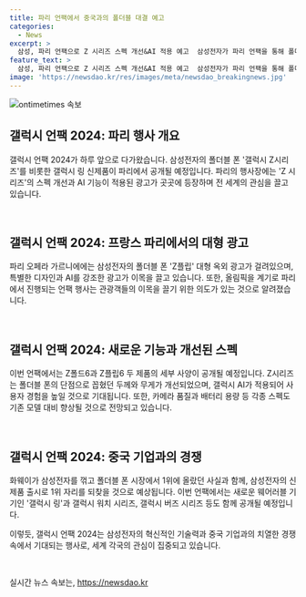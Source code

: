 ```yaml
---
title: 파리 언팩에서 중국과의 폴더블 대결 예고
categories:
  - News
excerpt: >
  삼성, 파리 언팩으로 Z 시리즈 스펙 개선&AI 적용 예고  삼성전자가 파리 언팩을 통해 폴더블폰 갤럭시 Z시리즈를 선보인다. 개선된 스펙과 AI 적용으로 중국 시장 석권을 노린다. Z폴드6와 Z플립6의 특징, 새로운 웨어러블 기기에 대한 기대감도 높아지고 있다. 화웨이를 제치고 세계 폴더블 폰 시장 1위로 복귀할 전망으로, 기대감이 고조되고 있다.
feature_text: >
  삼성, 파리 언팩으로 Z 시리즈 스펙 개선&AI 적용 예고  삼성전자가 파리 언팩을 통해 폴더블폰 갤럭시 Z시리즈를 선보인다. 개선된 스펙과 AI 적용으로 중국 시장 석권을 노린다. Z폴드6와 Z플립6의 특징, 새로운 웨어러블 기기에 대한 기대감도 높아지고 있다. 화웨이를 제치고 세계 폴더블 폰 시장 1위로 복귀할 전망으로, 기대감이 고조되고 있다.
image: 'https://newsdao.kr/res/images/meta/newsdao_breakingnews.jpg'
---
```


<p><img src="https://newsdao.kr/res/images/meta/newsdao_breakingnews.jpg" alt="ontimetimes 속보" /></p>

<h2 data-ke-size="size26">갤럭시 언팩 2024: 파리 행사 개요</h2>

<p>갤럭시 언팩 2024가 하루 앞으로 다가왔습니다. 삼성전자의 폴더블 폰 '갤럭시 Z시리즈'를 비롯한 갤럭시 링 신제품이 파리에서 공개될 예정입니다. 파리의 행사장에는 'Z 시리즈'의 스펙 개선과 AI 기능이 적용된 광고가 곳곳에 등장하며 전 세계의 관심을 끌고 있습니다.</p>

<p data-ke-size="size16">&nbsp;</p>

<h2 data-ke-size="size26">갤럭시 언팩 2024: 프랑스 파리에서의 대형 광고</h2>

<p>파리 오페라 가르니에에는 삼성전자의 폴더블 폰 'Z플립' 대형 옥외 광고가 걸려있으며, 특별한 디자인과 AI를 강조한 광고가 이목을 끌고 있습니다. 또한, 올림픽을 계기로 파리에서 진행되는 언팩 행사는 관광객들의 이목을 끌기 위한 의도가 있는 것으로 알려졌습니다.</p>

<p data-ke-size="size16">&nbsp;</p>

<h2 data-ke-size="size26">갤럭시 언팩 2024: 새로운 기능과 개선된 스펙</h2>

<p>이번 언팩에서는 Z폴드6과 Z플립6 두 제품의 세부 사양이 공개될 예정입니다. Z시리즈는 폴더블 폰의 단점으로 꼽혔던 두께와 무게가 개선되었으며, 갤럭시 AI가 적용되어 사용자 경험을 높일 것으로 기대됩니다. 또한, 카메라 품질과 배터리 용량 등 각종 스펙도 기존 모델 대비 향상될 것으로 전망되고 있습니다.</p>

<p data-ke-size="size16">&nbsp;</p>

<h2 data-ke-size="size26">갤럭시 언팩 2024: 중국 기업과의 경쟁</h2>

<p>화웨이가 삼성전자를 꺾고 폴더블 폰 시장에서 1위에 올랐던 사실과 함께, 삼성전자의 신제품 출시로 1위 자리를 되찾을 것으로 예상됩니다. 이번 언팩에서는 새로운 웨어러블 기기인 '갤럭시 링'과 갤럭시 워치 시리즈, 갤럭시 버즈 시리즈 등도 함께 공개될 예정입니다.</p>

<p>이렇듯, 갤럭시 언팩 2024는 삼성전자의 혁신적인 기술력과 중국 기업과의 치열한 경쟁 속에서 기대되는 행사로, 세계 각국의 관심이 집중되고 있습니다.</p>

<p data-ke-size="size16">&nbsp;</p>
실시간 뉴스 속보는, <a href="https://newsdao.kr" rel="dofollow">https://newsdao.kr</a>


